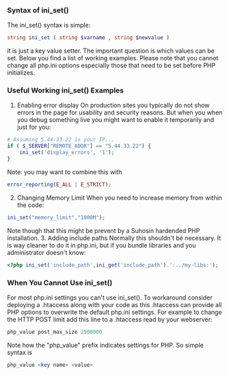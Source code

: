 ### Syntax of ini_set()
The ini_set() syntax is simple:
```php
string ini_set ( string $varname , string $newvalue )
```
it is just a key value setter. The important question is which values can be set. Below you find a list of working examples. Please note that you cannot change all php.ini options especially those that need to be set before PHP initializes.
### Useful Working ini_set() Examples
1. Enabling error display
On production sites you typically do not show errors in the page for usability and security reasons. But when you when you debug something live you might want to enable it temporarily and just for you:
```php
# Assuming 5.44.33.22 is your IP...
if ( $_SERVER["REMOTE_ADDR"] == "5.44.33.22") {
    ini_set('display_errors', '1');
}
```
Note: you may want to combine this with
```php
error_reporting(E_ALL | E_STRICT);
```
2. Changing Memory Limit
When you need to increase memory from within the code:
```php
ini_set("memory_limit","1000M");
```
Note though that this might be prevent by a Suhosin hardended PHP installation.
3. Adding include paths
Normally this shouldn't be necessary. It is way cleaner to do it in php.ini, but if you bundle libraries and you administrator doesn't know:
```php
<?php ini_set('include_path',ini_get('include_path').':../my-libs:');  ?>
```

### When You Cannot Use ini_set()
For most php.ini settings you can't use ini_set(). To workaround consider deploying a .htaccess along with your code as this .htaccess can provide all PHP options to overwrite the default php.ini settings. For example to change the HTTP POST limit add this line to a .htaccess read by your webserver:
```php
php_value post_max_size 2500000
```
Note how the "php_value" prefix indicates settings for PHP. So simple syntax is
```php
php_value <key name> <value>
```